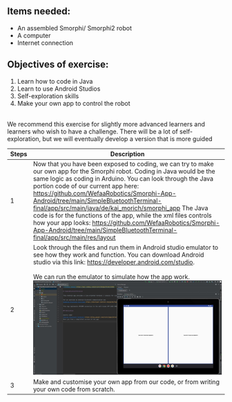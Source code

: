 ## Items needed:
* An assembled Smorphi/ Smorphi2 robot
* A computer
* Internet connection
## Objectives of exercise:
1. Learn how to code in Java
2. Learn to use Android Studios
3. Self-exploration skills
4. Make your own app to control the robot

<br />
We recommend this exercise for slightly more advanced learners and learners who wish to have a challenge. There will be a lot of self-exploration, but we will eventually develop a version that is more guided

<br />

Steps | Description
-- | --
1 | Now that you have been exposed to coding, we can try to make our own app for the Smorphi robot. Coding in Java would be the same logic as coding in Arduino. You can look through the Java portion code of our current app here: https://github.com/WefaaRobotics/Smorphi-App-Android/tree/main/SimpleBluetoothTerminal-final/app/src/main/java/de/kai_morich/smorphi_app The Java code is for the functions of the app, while the xml files controls how your app looks: https://github.com/WefaaRobotics/Smorphi-App-Android/tree/main/SimpleBluetoothTerminal-final/app/src/main/res/layout
2 | Look through the files and run them in Android studio emulator to see how they work and function. You can download Android studio via this link: https://developer.android.com/studio. <br></br>We can run the emulator to simulate how the app work. <br> ![](https://github.com/WefaaRobotics/Smorphi-Wiki/blob/main/Robot%20exercises%20images/15/android%20studio%20emulator.jpg)
3 | Make and customise your own app from our code, or from writing your own code from scratch.

